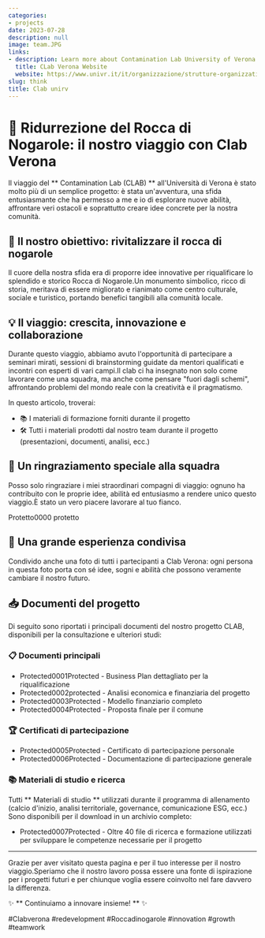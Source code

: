 ```yaml
---
categories:
- projects
date: 2023-07-28
description: null
image: team.JPG
links:
- description: Learn more about Contamination Lab University of Verona
  title: CLab Verona Website
  website: https://www.univr.it/it/organizzazione/strutture-organizzative/uffici-amministrativi/area-ricerca-trasferimento-tecnologico-e-terza-missione/ufficio-ricerca-e-terza-missione/contamination-lab
slug: think
title: Clab unirv
---
```


<!-- hash: ff4bcbcfcc60 -->
# 🚀 Ridurrezione del Rocca di Nogarole: il nostro viaggio con Clab Verona

Il viaggio del ** Contamination Lab (CLAB) ** all'Università di Verona è stato molto più di un semplice progetto: è stata un'avventura, una sfida entusiasmante che ha permesso a me e io di esplorare nuove abilità, affrontare veri ostacoli e soprattutto creare idee concrete per la nostra comunità.

## 🌿 Il nostro obiettivo: rivitalizzare il rocca di nogarole

Il cuore della nostra sfida era di proporre idee innovative per riqualificare lo splendido e storico Rocca di Nogarole.Un monumento simbolico, ricco di storia, meritava di essere migliorato e rianimato come centro culturale, sociale e turistico, portando benefici tangibili alla comunità locale.

## 💡 Il viaggio: crescita, innovazione e collaborazione

Durante questo viaggio, abbiamo avuto l'opportunità di partecipare a seminari mirati, sessioni di brainstorming guidate da mentori qualificati e incontri con esperti di vari campi.Il clab ci ha insegnato non solo come lavorare come una squadra, ma anche come pensare "fuori dagli schemi", affrontando problemi del mondo reale con la creatività e il pragmatismo.

In questo articolo, troverai:

- 📚 I materiali di formazione forniti durante il progetto
- 🛠️ Tutti i materiali prodotti dal nostro team durante il progetto (presentazioni, documenti, analisi, ecc.)

## 🎉 Un ringraziamento speciale alla squadra

Posso solo ringraziare i miei straordinari compagni di viaggio: ognuno ha contribuito con le proprie idee, abilità ed entusiasmo a rendere unico questo viaggio.È stato un vero piacere lavorare al tuo fianco.

Protetto0000 protetto

## 🌟 Una grande esperienza condivisa

Condivido anche una foto di tutti i partecipanti a Clab Verona: ogni persona in questa foto porta con sé idee, sogni e abilità che possono veramente cambiare il nostro futuro.

## 📥 Documenti del progetto

Di seguito sono riportati i principali documenti del nostro progetto CLAB, disponibili per la consultazione e ulteriori studi:

### 📋 Documenti principali

- Protected0001Protected - Business Plan dettagliato per la riqualificazione
- Protected0002protected - Analisi economica e finanziaria del progetto
- Protected0003Protected - Modello finanziario completo
- Protected0004Protected - Proposta finale per il comune

### 🏆 Certificati di partecipazione

- Protected0005Protected - Certificato di partecipazione personale
- Protected0006Protected - Documentazione di partecipazione generale

### 📚 Materiali di studio e ricerca

Tutti ** Materiali di studio ** utilizzati durante il programma di allenamento (calcio d'inizio, analisi territoriale, governance, comunicazione ESG, ecc.) Sono disponibili per il download in un archivio completo:

- Protected0007Protected - Oltre 40 file di ricerca e formazione utilizzati per sviluppare le competenze necessarie per il progetto

---

Grazie per aver visitato questa pagina e per il tuo interesse per il nostro viaggio.Speriamo che il nostro lavoro possa essere una fonte di ispirazione per i progetti futuri e per chiunque voglia essere coinvolto nel fare davvero la differenza.

✨ ** Continuiamo a innovare insieme! ** ✨

#Clabverona #redevelopment #Roccadinogarole #innovation #growth #teamwork